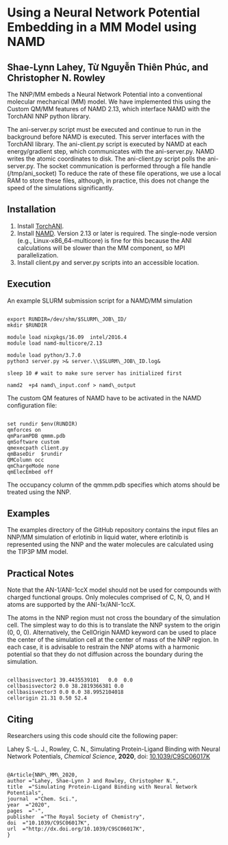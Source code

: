 # Using a Neural Network Potential Embedding in a MM Model using NAMD

Shae-Lynn Lahey, Từ Nguyễn Thiên Phúc, and Christopher N. Rowley
----------------------------------------------------------------

The NNP/MM embeds a Neural Network Potential into a conventional molecular mechanical (MM) model. We have implemented this using the Custom QM/MM features of NAMD 2.13, which interface NAMD with the TorchANI NNP python library.

The ani-server.py script must be executed and continue to run in the background before NAMD is executed. This server interfaces with the TorchANI library. The ani-client.py script is executed by NAMD at each energy/gradient step, which communicates with the ani-server.py. NAMD writes the atomic coordinates to disk. The ani-client.py script polls the ani-server.py. The socket communication is performed through a file handle (/tmp/ani\_socket) To reduce the rate of these file operations, we use a local RAM to store these files, although, in practice, this does not change the speed of the simulations significantly.

## Installation

1. Install [TorchANI](https://aiqm.github.io/torchani/).
2. Install [NAMD](http://www.ks.uiuc.edu/Research/namd/). Version 2.13 or later is required. The single-node version (e.g., Linux-x86\_64-multicore) is fine for this because the ANI calculations will be slower than the MM component, so MPI parallelization.
3. Install client.py and server.py scripts into an accessible location.

## Execution

An example SLURM submission script for a NAMD/MM simulation
<pre><code>
export RUNDIR=/dev/shm/$SLURM\_JOB\_ID/
mkdir $RUNDIR

module load nixpkgs/16.09  intel/2016.4
module load namd-multicore/2.13

module load python/3.7.0
python3 server.py >& server.\\$SLURM\_JOB\_ID.log&

sleep 10 # wait to make sure server has initialized first

namd2  +p4 namd\_input.conf > namd\_output
</pre></code>

The custom QM features of NAMD have to be activated in the NAMD configuration file:
<pre><code>
set rundir $env(RUNDIR)
qmforces on
qmParamPDB qmmm.pdb
qmSoftware custom
qmexecpath client.py
qmBaseDir  $rundir
QMColumn occ
qmChargeMode none
qmElecEmbed off
</pre></code>

The occupancy column of the qmmm.pdb specifies which atoms should be treated using the NNP.

## Examples

The examples directory of the GitHub repository contains the input files an NNP/MM simulation of erlotinib in liquid water, where erlotinib is represented using the NNP and the water molecules are calculated using the TIP3P MM model.

## Practical Notes

Note that the AN-1/ANI-1ccX model should not be used for compounds with charged functional groups. Only molecules comprised of C, N, O, and H atoms are supported by the ANI-1x/ANI-1ccX.

The atoms in the NNP region must not cross the boundary of the simulation cell. The simplest way to do this is to translate the NNP system to the origin (0, 0, 0). Alternatively, the CellOrigin NAMD keyword can be used to place the center of the simulation cell at the center of mass of the NNP region. In each case, it is advisable to restrain the NNP atoms with a harmonic potential so that they do not diffusion across the boundary during the simulation.

<pre><code>
cellbasisvector1 39.4435539101   0.0  0.0
cellbasisvector2 0.0 38.2819366381 0.0
cellbasisvector3 0.0 0.0 38.9952104018
cellorigin 21.31 0.50 52.4
</pre></code>

## Citing
Researchers using this code should cite the following paper:

Lahey S.-L. J., Rowley, C. N., Simulating Protein-Ligand Binding with Neural Network Potentials, *Chemical Science*, **2020**, doi: [10.1039/C9SC06017K](https://doi.org/10.1039/C9SC06017K)

<pre><code>
@Article{NNP\_MM\_2020,
author ="Lahey, Shae-Lynn J and Rowley, Christopher N.",
title  ="Simulating Protein-Ligand Binding with Neural Network Potentials",
journal  ="Chem. Sci.",
year  ="2020",
pages  ="-",
publisher  ="The Royal Society of Chemistry",
doi  ="10.1039/C9SC06017K",
url  ="http://dx.doi.org/10.1039/C9SC06017K",
}
</pre></code>

